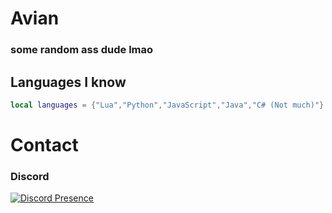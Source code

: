 <h1 align="left">Avian</h1>
<h3 align="left">some random ass dude lmao</h3>

## Languages I know 
```lua
local languages = {"Lua","Python","JavaScript","Java","C# (Not much)"}
```
<h1 align="left">Contact</h1>
<h3 align="left">Discord</h3>

[![Discord Presence](https://lanyard.cnrad.dev/api/479447486881071106)](https://discord.com/users/479447486881071106)
